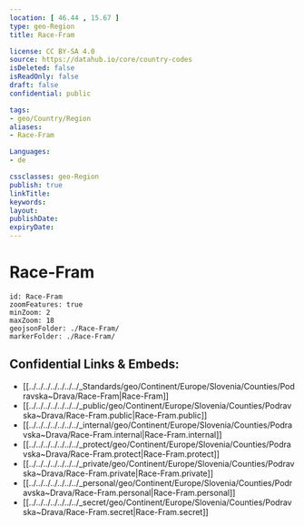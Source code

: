 ```yaml
---
location: [ 46.44 , 15.67 ] 
type: geo-Region
title: Race-Fram

license: CC BY-SA 4.0
source: https://datahub.io/core/country-codes
isDeleted: false
isReadOnly: false
draft: false
confidential: public

tags:
- geo/Country/Region
aliases:
- Race-Fram

Languages:
- de

cssclasses: geo-Region
publish: true
linkTitle: 
keywords: 
layout: 
publishDate: 
expiryDate: 
---
```


# Race-Fram

```leaflet
id: Race-Fram
zoomFeatures: true 
minZoom: 2 
maxZoom: 18
geojsonFolder: ./Race-Fram/
markerFolder: ./Race-Fram/
```


## Confidential Links & Embeds: 
- [[../../../../../../../_Standards/geo/Continent/Europe/Slovenia/Counties/Podravska~Drava/Race-Fram|Race-Fram]] 
- [[../../../../../../../_public/geo/Continent/Europe/Slovenia/Counties/Podravska~Drava/Race-Fram.public|Race-Fram.public]] 
- [[../../../../../../../_internal/geo/Continent/Europe/Slovenia/Counties/Podravska~Drava/Race-Fram.internal|Race-Fram.internal]] 
- [[../../../../../../../_protect/geo/Continent/Europe/Slovenia/Counties/Podravska~Drava/Race-Fram.protect|Race-Fram.protect]] 
- [[../../../../../../../_private/geo/Continent/Europe/Slovenia/Counties/Podravska~Drava/Race-Fram.private|Race-Fram.private]] 
- [[../../../../../../../_personal/geo/Continent/Europe/Slovenia/Counties/Podravska~Drava/Race-Fram.personal|Race-Fram.personal]] 
- [[../../../../../../../_secret/geo/Continent/Europe/Slovenia/Counties/Podravska~Drava/Race-Fram.secret|Race-Fram.secret]] 

